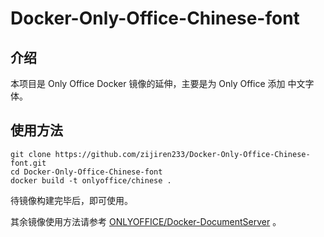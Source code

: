 # Docker-Only-Office-Chinese-font

## 介绍

本项目是 Only Office Docker 镜像的延伸，主要是为 Only Office 添加 中文字体。

## 使用方法

```
git clone https://github.com/zijiren233/Docker-Only-Office-Chinese-font.git
cd Docker-Only-Office-Chinese-font
docker build -t onlyoffice/chinese .
```

待镜像构建完毕后，即可使用。

其余镜像使用方法请参考 [ONLYOFFICE/Docker-DocumentServer](https://github.com/ONLYOFFICE/Docker-DocumentServer) 。
